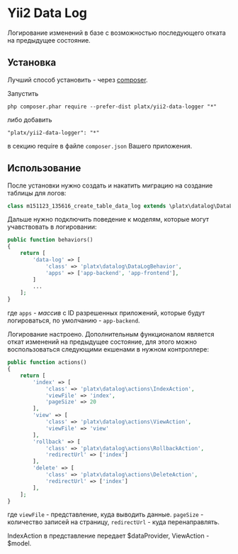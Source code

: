 Yii2 Data Log
================
Логирование изменений в базе с возможностью последующего отката на предыдущее состояние.

Установка
------------

Лучший способ установить - через [composer](http://getcomposer.org/download/).

Запустить

```
php composer.phar require --prefer-dist platx/yii2-data-logger "*"
```

либо добавить

```
"platx/yii2-data-logger": "*"
```

в секцию require в файле `composer.json` Вашего приложения.


Использование
-----

После установки нужно создать и накатить миграцию на создание таблицы для логов:

```php
class m151123_135616_create_table_data_log extends \platx\datalog\DataLogMigration{}
```

Дальше нужно подключить поведение к моделям, которые могут учавствовать в логировании:

```php
public function behaviors()
{
    return [
        'data-log' => [
            'class' => 'platx\datalog\DataLogBehavior',
            'apps' => ['app-backend', 'app-frontend'],
        ]
        ...
    ];
}
```

где `apps` - _массив_ с ID разрешенных приложений, которые будут логироваться, по умолчанию - `app-backend`.

Логирование настроено. Дополнительным функционалом является откат изменений на предыдущее состояние, 
для этого можно воспользоваться следующими екшенами в нужном контроллере: 

```php
public function actions()
{
    return [
        'index' => [
            'class' => 'platx\datalog\actions\IndexAction',
            'viewFile' => 'index',
            'pageSize' => 20
        ],
        'view' => [
            'class' => 'platx\datalog\actions\ViewAction',
            'viewFile' => 'view'
        ],
        'rollback' => [
            'class' => 'platx\datalog\actions\RollbackAction',
            'redirectUrl' => ['index']
        ],
        'delete' => [
            'class' => 'platx\datalog\actions\DeleteAction',
            'redirectUrl' => ['index']
        ],
    ];
}
```

где `viewFile` - представление, куда выводить данные. `pageSize` - количество записей на 
страницу, `redirectUrl` - куда перенаправлять.

IndexAction в представление передает $dataProvider, ViewAction - $model.